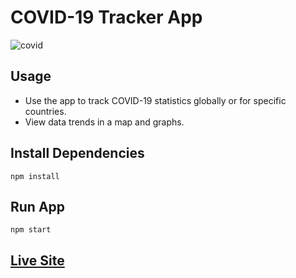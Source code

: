 # COVID-19 Tracker App

![covid](https://github.com/zulfiqar313/covid-19-tracker/assets/69974518/f6af41b9-d12d-4523-ae7e-5eab66b16f45)

## Usage

- Use the app to track COVID-19 statistics globally or for specific countries.
- View data trends in a map and graphs.

## Install Dependencies
```
npm install
```

## Run App
```
npm start
```


## [Live Site](http://SARS-CoV-2.surge.sh)
